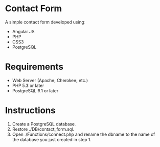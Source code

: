 Contact Form
===========

A simple contact form developed using:

+ Angular JS
+ PHP
+ CSS3
+ PostgreSQL

Requirements
===========

+ Web Server (Apache, Cherokee, etc.)
+ PHP 5.3 or later
+ PostgreSQL 9.1 or later

Instructions
===========

1. Create a PostgreSQL database.
2. Restore ./DB/contact_form.sql.
3. Open ./Functions/connect.php and rename the dbname to the name of the database you just created in step 1.

